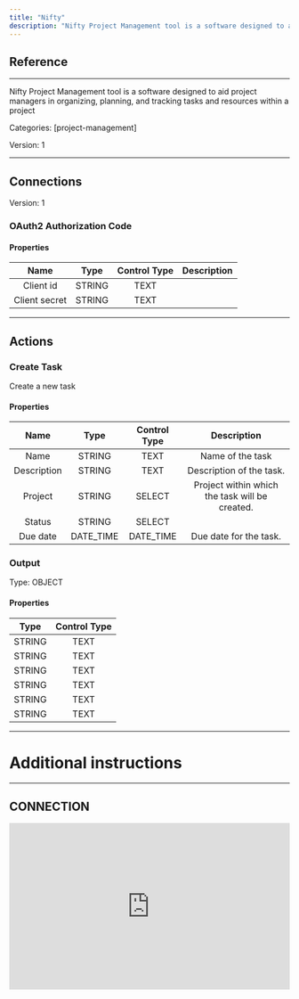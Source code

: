 ```yaml
---
title: "Nifty"
description: "Nifty Project Management tool is a software designed to aid project managers in organizing, planning, and tracking tasks and resources within a project"
---
```

## Reference
<hr />

Nifty Project Management tool is a software designed to aid project managers in organizing, planning, and tracking tasks and resources within a project


Categories: [project-management]


Version: 1

<hr />



## Connections

Version: 1


### OAuth2 Authorization Code

#### Properties

|      Name      |     Type     |     Control Type     |     Description     |
|:--------------:|:------------:|:--------------------:|:-------------------:|
| Client id | STRING | TEXT  |  |
| Client secret | STRING | TEXT  |  |





<hr />





## Actions


### Create Task
Create a new task

#### Properties

|      Name      |     Type     |     Control Type     |     Description     |
|:--------------:|:------------:|:--------------------:|:-------------------:|
| Name | STRING | TEXT  |  Name of the task  |
| Description | STRING | TEXT  |  Description of the task.  |
| Project | STRING | SELECT  |  Project within which the task will be created.  |
| Status | STRING | SELECT  |  |
| Due date | DATE_TIME | DATE_TIME  |  Due date for the task.  |


### Output



Type: OBJECT


#### Properties

|     Type     |     Control Type     |
|:------------:|:--------------------:|
| STRING | TEXT  |
| STRING | TEXT  |
| STRING | TEXT  |
| STRING | TEXT  |
| STRING | TEXT  |
| STRING | TEXT  |






<hr />

# Additional instructions
<hr />

## CONNECTION

<div style="position:relative;height:0;width:100%;overflow:hidden;z-index:99999;box-sizing:border-box;padding-bottom:calc(52.89288507% + 32px)"><iframe src="https://www.guidejar.com/embed/d345f40c-f9ff-4717-895a-0449d23bb3e1?type=1&controls=on" width="100%" height="100%" style="height:100%;position:absolute;inset:0" allowfullscreen frameborder="0"></iframe></div>
